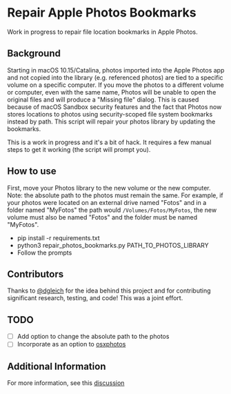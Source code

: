 # Repair Apple Photos Bookmarks

Work in progress to repair file location bookmarks in Apple Photos. 

## Background

Starting in macOS 10.15/Catalina, photos imported into the Apple Photos app and not copied into the library (e.g. referenced photos) are tied to a specific volume on a specific computer. If you move the photos to a different volume or computer, even with the same name, Photos will be unable to open the original files and will produce a "Missing file" dialog.  This is caused because of macOS Sandbox security features and the fact that Photos now stores locations to photos using security-scoped file system bookmarks instead by path. This script will repair your photos library by updating the bookmarks.

This is a work in progress and it's a bit of hack.  It requires a few manual steps to get it working (the script will prompt you).

## How to use

First, move your Photos library to the new volume or the new computer.  Note: the absolute path to the photos must remain the same.  For example, if your photos were located on an external drive named "Fotos" and in a folder named "MyFotos" the path would `/Volumes/Fotos/MyFotos`, the new volume must also be named "Fotos" and the folder must be named "MyFotos". 

- pip install -r requirements.txt
- python3 repair_photos_bookmarks.py PATH_TO_PHOTOS_LIBRARY
- Follow the prompts

## Contributors

Thanks to [@dgleich](https://github.com/dgleich) for the idea behind this project and for contributing significant research, testing, and code!  This was a joint effort.

## TODO

- [ ] Add option to change the absolute path to the photos
- [ ] Incorporate as an option to [osxphotos](https://github.com/RhetTbull/osxphotos)

## Additional Information

For more information, see this [discussion](https://github.com/RhetTbull/osxphotos/discussions/319)
